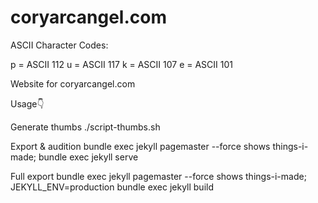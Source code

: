 # coryarcangel.com

ASCII Character Codes:
	
p = ASCII 112
u = ASCII 117
k = ASCII 107
e = ASCII 101

Website for coryarcangel.com

Usage👇

Generate thumbs
./script-thumbs.sh

Export & audition 
bundle exec jekyll pagemaster --force shows things-i-made; bundle exec jekyll serve

Full export
bundle exec jekyll pagemaster --force shows things-i-made; JEKYLL_ENV=production bundle exec jekyll build


